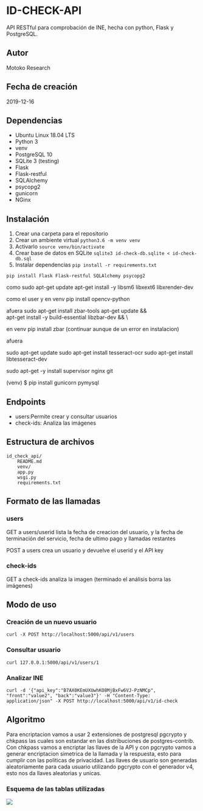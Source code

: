 # ID-CHECK-API

API RESTful para comprobación de INE, hecha con python, Flask y PostgreSQL.

## Autor

Motoko Research

## Fecha de creación 

2019-12-16

## Dependencias

- Ubuntu Linux 18.04 LTS
- Python 3
- venv
- PostgreSQL 10
- SQLite 3 (testing)
- Flask
- Flask-restful
- SQLAlchemy
- psycopg2
- gunicorn
- NGinx

## Instalación

1. Crear una carpeta para el repositorio
2. Crear un ambiente virtual `python3.6 -m venv venv`
3. Activarlo `source venv/bin/activate`
4. Crear base de datos en SQLite `sqlite3 id-check-db.sqlite < id-check-db.sql`
5. Instalar dependencias `pip install -r requirements.txt`

```pip install Flask Flask-restful SQLAlchemy psycopg2``` 

como sudo 
apt-get update
apt-get install -y libsm6 libxext6 libxrender-dev

como el user y en venv
pip install opencv-python

afuera
sudo apt-get install zbar-tools
apt-get update && \
    apt-get install -y build-essential libzbar-dev && \
    
en venv
pip install zbar
(continuar aunque de un error en instalacion)

afuera

sudo apt-get update
sudo apt-get install tesseract-ocr
sudo apt-get install libtesseract-dev

sudo apt-get -y install supervisor nginx git
 
 (venv) $ pip install gunicorn pymysql
 
 
 
## Endpoints

- users:Permite crear y consultar usuarios 
- check-ids: Analiza las imágenes  

## Estructura de archivos

```
id_check_api/
    README.md
    venv/
    app.py
    wsgi.py
    requirements.txt
```

## Formato de las llamadas

### users

GET a users/userid lista la fecha de creacion del usuario, y la fecha de
terminación del servicio, fecha de ultimo pago y llamadas restantes  

POST a users crea un usuario y devuelve el userid y el API key

### check-ids

GET a check-ids analiza la imagen (terminado el análisis borra las imágenes) 

## Modo de uso 

### Creación de un nuevo usuario

```
curl -X POST http://localhost:5000/api/v1/users
```

### Consultar usuario

```
curl 127.0.0.1:5000/api/v1/users/1
```

### Analizar INE

```
curl -d '{"api_key":"B7AX0KEmUXUwhKO8MjBxFw6VJ-PzNMCp", "front":"value2", "back":"value3"}' -H "Content-Type: application/json" -X POST http://localhost:5000/api/v1/id-check
```


## Algoritmo

Para encriptacion vamos a usar 2 extensiones de postgresql pgcrypto y chkpass las
cuales son estandar en las distribuciones de postgres-contrib. 
Con chkpass vamos a encriptar las llaves de la API y con pgcrypto vamos a generar
encriptacion simetrica de la llamada y la respuesta, esto para cumplir con las 
politicas de privacidad.
Las llaves de usuario son generadas aleatoriamente para cada usuario utilizando
pgcrypto con el generador v4, esto nos da llaves aleatorias y unicas.

### Esquema de las tablas utilizadas

![](schema_id_check_api_db.png)

